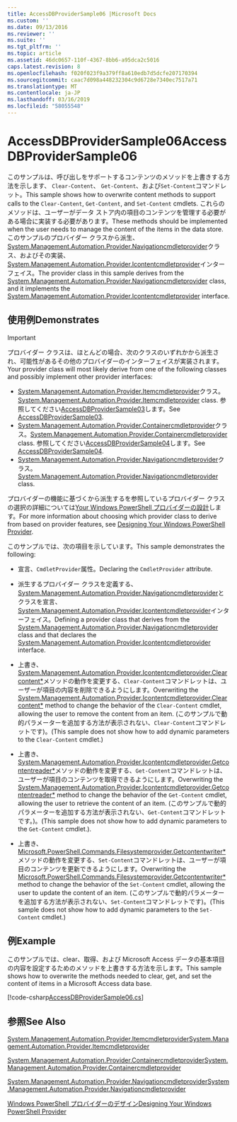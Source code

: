 ```yaml
---
title: AccessDBProviderSample06 |Microsoft Docs
ms.custom: ''
ms.date: 09/13/2016
ms.reviewer: ''
ms.suite: ''
ms.tgt_pltfrm: ''
ms.topic: article
ms.assetid: 46dc0657-110f-4367-8bb6-a95dca2c5016
caps.latest.revision: 8
ms.openlocfilehash: f020f023f9a379ff8a610edb7d5dcfe207170394
ms.sourcegitcommit: caac7d098a448232304c9d6728e7340ec7517a71
ms.translationtype: MT
ms.contentlocale: ja-JP
ms.lasthandoff: 03/16/2019
ms.locfileid: "58055548"
---
```

# <a name="accessdbprovidersample06"></a><span data-ttu-id="c5ce1-102">AccessDBProviderSample06</span><span class="sxs-lookup"><span data-stu-id="c5ce1-102">AccessDBProviderSample06</span></span>

<span data-ttu-id="c5ce1-103">このサンプルは、呼び出しをサポートするコンテンツのメソッドを上書きする方法を示します、 `Clear-Content`、 `Get-Content`、および`Set-Content`コマンドレット。</span><span class="sxs-lookup"><span data-stu-id="c5ce1-103">This sample shows how to overwrite content methods to support calls to the `Clear-Content`, `Get-Content`, and `Set-Content` cmdlets.</span></span> <span data-ttu-id="c5ce1-104">これらのメソッドは、ユーザーがデータ ストア内の項目のコンテンツを管理する必要がある場合に実装する必要があります。</span><span class="sxs-lookup"><span data-stu-id="c5ce1-104">These methods should be implemented when the user needs to manage the content of the items in the data store.</span></span> <span data-ttu-id="c5ce1-105">このサンプルのプロバイダー クラスから派生、 [System.Management.Automation.Provider.Navigationcmdletprovider](/dotnet/api/System.Management.Automation.Provider.NavigationCmdletProvider)クラス、およびその実装、 [System.Management.Automation.Provider.Icontentcmdletprovider](/dotnet/api/System.Management.Automation.Provider.IContentCmdletProvider)インターフェイス。</span><span class="sxs-lookup"><span data-stu-id="c5ce1-105">The provider class in this sample derives from the [System.Management.Automation.Provider.Navigationcmdletprovider](/dotnet/api/System.Management.Automation.Provider.NavigationCmdletProvider) class, and it implements the [System.Management.Automation.Provider.Icontentcmdletprovider](/dotnet/api/System.Management.Automation.Provider.IContentCmdletProvider) interface.</span></span>

## <a name="demonstrates"></a><span data-ttu-id="c5ce1-106">使用例</span><span class="sxs-lookup"><span data-stu-id="c5ce1-106">Demonstrates</span></span>

> [!IMPORTANT]
> <span data-ttu-id="c5ce1-107">プロバイダー クラスは、ほとんどの場合、次のクラスのいずれかから派生され、可能性があるその他のプロバイダーのインターフェイスが実装されます。</span><span class="sxs-lookup"><span data-stu-id="c5ce1-107">Your provider class will most likely derive from one of the following classes and possibly implement other provider interfaces:</span></span>
>
> -   <span data-ttu-id="c5ce1-108">[System.Management.Automation.Provider.Itemcmdletprovider](/dotnet/api/System.Management.Automation.Provider.ItemCmdletProvider)クラス。</span><span class="sxs-lookup"><span data-stu-id="c5ce1-108">[System.Management.Automation.Provider.Itemcmdletprovider](/dotnet/api/System.Management.Automation.Provider.ItemCmdletProvider) class.</span></span> <span data-ttu-id="c5ce1-109">参照してください[AccessDBProviderSample03](./accessdbprovidersample03.md)します。</span><span class="sxs-lookup"><span data-stu-id="c5ce1-109">See [AccessDBProviderSample03](./accessdbprovidersample03.md).</span></span>
> -   <span data-ttu-id="c5ce1-110">[System.Management.Automation.Provider.Containercmdletprovider](/dotnet/api/System.Management.Automation.Provider.ContainerCmdletProvider)クラス。</span><span class="sxs-lookup"><span data-stu-id="c5ce1-110">[System.Management.Automation.Provider.Containercmdletprovider](/dotnet/api/System.Management.Automation.Provider.ContainerCmdletProvider) class.</span></span> <span data-ttu-id="c5ce1-111">参照してください[AccessDBProviderSample04](./accessdbprovidersample04.md)します。</span><span class="sxs-lookup"><span data-stu-id="c5ce1-111">See [AccessDBProviderSample04](./accessdbprovidersample04.md).</span></span>
> -   <span data-ttu-id="c5ce1-112">[System.Management.Automation.Provider.Navigationcmdletprovider](/dotnet/api/System.Management.Automation.Provider.NavigationCmdletProvider)クラス。</span><span class="sxs-lookup"><span data-stu-id="c5ce1-112">[System.Management.Automation.Provider.Navigationcmdletprovider](/dotnet/api/System.Management.Automation.Provider.NavigationCmdletProvider) class.</span></span>
>
> <span data-ttu-id="c5ce1-113">プロバイダーの機能に基づくから派生するを参照しているプロバイダー クラスの選択の詳細については[Your Windows PowerShell プロバイダーの設計](./provider-types.md)します。</span><span class="sxs-lookup"><span data-stu-id="c5ce1-113">For more information about choosing which provider class to derive from based on provider features, see [Designing Your Windows PowerShell Provider](./provider-types.md).</span></span>

<span data-ttu-id="c5ce1-114">このサンプルでは、次の項目を示しています。</span><span class="sxs-lookup"><span data-stu-id="c5ce1-114">This sample demonstrates the following:</span></span>

- <span data-ttu-id="c5ce1-115">宣言、`CmdletProvider`属性。</span><span class="sxs-lookup"><span data-stu-id="c5ce1-115">Declaring the `CmdletProvider` attribute.</span></span>

- <span data-ttu-id="c5ce1-116">派生するプロバイダー クラスを定義する、 [System.Management.Automation.Provider.Navigationcmdletprovider](/dotnet/api/System.Management.Automation.Provider.NavigationCmdletProvider)とクラスを宣言、 [System.Management.Automation.Provider.Icontentcmdletprovider](/dotnet/api/System.Management.Automation.Provider.IContentCmdletProvider)インターフェイス。</span><span class="sxs-lookup"><span data-stu-id="c5ce1-116">Defining a provider class that derives from the [System.Management.Automation.Provider.Navigationcmdletprovider](/dotnet/api/System.Management.Automation.Provider.NavigationCmdletProvider) class and that declares the [System.Management.Automation.Provider.Icontentcmdletprovider](/dotnet/api/System.Management.Automation.Provider.IContentCmdletProvider) interface.</span></span>

- <span data-ttu-id="c5ce1-117">上書き、 [System.Management.Automation.Provider.Icontentcmdletprovider.Clearcontent\*](/dotnet/api/System.Management.Automation.Provider.IContentCmdletProvider.ClearContent)メソッドの動作を変更する、`Clear-Content`コマンドレットは、ユーザーが項目の内容を削除できるようにします。</span><span class="sxs-lookup"><span data-stu-id="c5ce1-117">Overwriting the [System.Management.Automation.Provider.Icontentcmdletprovider.Clearcontent\*](/dotnet/api/System.Management.Automation.Provider.IContentCmdletProvider.ClearContent) method to change the behavior of the `Clear-Content` cmdlet, allowing the user to remove the content from an item.</span></span> <span data-ttu-id="c5ce1-118">(このサンプルで動的パラメーターを追加する方法が表示されない、`Clear-Content`コマンドレットです)。</span><span class="sxs-lookup"><span data-stu-id="c5ce1-118">(This sample does not show how to add dynamic parameters to the `Clear-Content` cmdlet.)</span></span>

- <span data-ttu-id="c5ce1-119">上書き、 [System.Management.Automation.Provider.Icontentcmdletprovider.Getcontentreader\*](/dotnet/api/System.Management.Automation.Provider.IContentCmdletProvider.GetContentReader)メソッドの動作を変更する、`Get-Content`コマンドレットは、ユーザーが項目のコンテンツを取得できるようにします。</span><span class="sxs-lookup"><span data-stu-id="c5ce1-119">Overwriting the [System.Management.Automation.Provider.Icontentcmdletprovider.Getcontentreader\*](/dotnet/api/System.Management.Automation.Provider.IContentCmdletProvider.GetContentReader) method to change the behavior of the `Get-Content` cmdlet, allowing the user to retrieve the content of an item.</span></span> <span data-ttu-id="c5ce1-120">(このサンプルで動的パラメーターを追加する方法が表示されない、`Get-Content`コマンドレットです。)。</span><span class="sxs-lookup"><span data-stu-id="c5ce1-120">(This sample does not show how to add dynamic parameters to the `Get-Content` cmdlet.).</span></span>

- <span data-ttu-id="c5ce1-121">上書き、 [Microsoft.PowerShell.Commands.Filesystemprovider.Getcontentwriter\*](/dotnet/api/Microsoft.PowerShell.Commands.FileSystemProvider.GetContentWriter)メソッドの動作を変更する、`Set-Content`コマンドレットは、ユーザーが項目のコンテンツを更新できるようにします。</span><span class="sxs-lookup"><span data-stu-id="c5ce1-121">Overwriting the [Microsoft.PowerShell.Commands.Filesystemprovider.Getcontentwriter\*](/dotnet/api/Microsoft.PowerShell.Commands.FileSystemProvider.GetContentWriter) method to change the behavior of the `Set-Content` cmdlet, allowing the user to update the content of an item.</span></span> <span data-ttu-id="c5ce1-122">(このサンプルで動的パラメーターを追加する方法が表示されない、`Set-Content`コマンドレットです)。</span><span class="sxs-lookup"><span data-stu-id="c5ce1-122">(This sample does not show how to add dynamic parameters to the `Set-Content` cmdlet.)</span></span>

## <a name="example"></a><span data-ttu-id="c5ce1-123">例</span><span class="sxs-lookup"><span data-stu-id="c5ce1-123">Example</span></span>

<span data-ttu-id="c5ce1-124">このサンプルでは、clear、取得、および Microsoft Access データの基本項目の内容を設定するためのメソッドを上書きする方法を示します。</span><span class="sxs-lookup"><span data-stu-id="c5ce1-124">This sample shows how to overwrite the methods needed to clear, get, and set the content of items in a Microsoft Access data base.</span></span>

[!code-csharp[AccessDBProviderSample06.cs](../../powershell-sdk-samples/SDK-2.0/csharp/AccessDBProviderSample06/AccessDBProviderSample06.cs#L11-L2399 "AccessDBProviderSample06.cs")]

## <a name="see-also"></a><span data-ttu-id="c5ce1-125">参照</span><span class="sxs-lookup"><span data-stu-id="c5ce1-125">See Also</span></span>

[<span data-ttu-id="c5ce1-126">System.Management.Automation.Provider.Itemcmdletprovider</span><span class="sxs-lookup"><span data-stu-id="c5ce1-126">System.Management.Automation.Provider.Itemcmdletprovider</span></span>](/dotnet/api/System.Management.Automation.Provider.ItemCmdletProvider)

[<span data-ttu-id="c5ce1-127">System.Management.Automation.Provider.Containercmdletprovider</span><span class="sxs-lookup"><span data-stu-id="c5ce1-127">System.Management.Automation.Provider.Containercmdletprovider</span></span>](/dotnet/api/System.Management.Automation.Provider.ContainerCmdletProvider)

[<span data-ttu-id="c5ce1-128">System.Management.Automation.Provider.Navigationcmdletprovider</span><span class="sxs-lookup"><span data-stu-id="c5ce1-128">System.Management.Automation.Provider.Navigationcmdletprovider</span></span>](/dotnet/api/System.Management.Automation.Provider.NavigationCmdletProvider)

[<span data-ttu-id="c5ce1-129">Windows PowerShell プロバイダーのデザイン</span><span class="sxs-lookup"><span data-stu-id="c5ce1-129">Designing Your Windows PowerShell Provider</span></span>](./provider-types.md)
